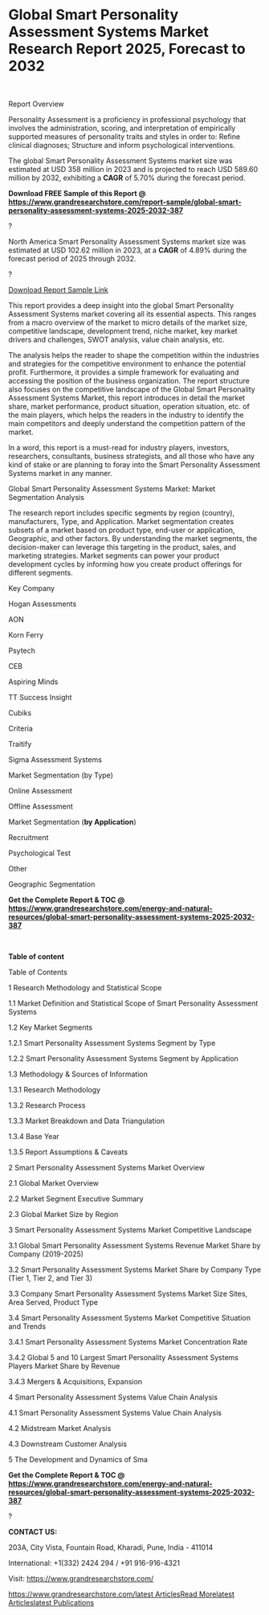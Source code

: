 <h1>Global Smart Personality Assessment Systems Market Research Report 2025, Forecast to 2032</h1><br/><p>Report Overview</p>
 
 
 
 <p>Personality Assessment is a proficiency in professional psychology that involves the administration, scoring, and interpretation of empirically supported measures of personality traits and styles in order to: Refine clinical diagnoses; Structure and inform psychological interventions.</p>
 
 
 
 <p>The global Smart Personality Assessment Systems market size was estimated at USD 358 million in 2023 and is projected to reach USD 589.60 million by 2032, exhibiting a <strong>CAGR</strong> of 5.70% during the forecast period.</p>
 
 
 
 <div><b>Download FREE Sample of this Report @ <a href="https://www.grandresearchstore.com/report-sample/global-smart-personality-assessment-systems-2025-2032-387">https://www.grandresearchstore.com/report-sample/global-smart-personality-assessment-systems-2025-2032-387</a></b></div>
 
 
 
 <p>? </p>
 
 
 
 <p>North America Smart Personality Assessment Systems market size was estimated at USD 102.62 million in 2023, at a <strong>CAGR</strong> of 4.89% during the forecast period of 2025 through 2032.</p>
 
 
 
 <p>? </p>
 
 
 
 <p><a href="https://www.grandresearchstore.com/mr-admin/report-sample/global-smart-personality-assessment-systems-2025-2032-387">Download Report Sample Link</a></p>
 
 
 
 <p>This report provides a deep insight into the global Smart Personality Assessment Systems market covering all its essential aspects. This ranges from a macro overview of the market to micro details of the market size, competitive landscape, development trend, niche market, key market drivers and challenges, SWOT analysis, value chain analysis, etc.</p>
 
 
 
 <p>The analysis helps the reader to shape the competition within the industries and strategies for the competitive environment to enhance the potential profit. Furthermore, it provides a simple framework for evaluating and accessing the position of the business organization. The report structure also focuses on the competitive landscape of the Global Smart Personality Assessment Systems Market, this report introduces in detail the market share, market performance, product situation, operation situation, etc. of the main players, which helps the readers in the industry to identify the main competitors and deeply understand the competition pattern of the market.</p>
 
 
 
 <p>In a word, this report is a must-read for industry players, investors, researchers, consultants, business strategists, and all those who have any kind of stake or are planning to foray into the Smart Personality Assessment Systems market in any manner.</p>
 
 
 
 <p>Global Smart Personality Assessment Systems Market: Market Segmentation Analysis</p>
 
 
 
 <p>The research report includes specific segments by region (country), manufacturers, Type, and Application. Market segmentation creates subsets of a market based on product type, end-user or application, Geographic, and other factors. By understanding the market segments, the decision-maker can leverage this targeting in the product, sales, and marketing strategies. Market segments can power your product development cycles by informing how you create product offerings for different segments.</p>
 
 
 
 <p>Key Company</p>
 
 
 
 <p>Hogan Assessments</p>
 
 
 
 <p>AON</p>
 
 
 
 <p>Korn Ferry</p>
 
 
 
 <p>Psytech</p>
 
 
 
 <p>CEB</p>
 
 
 
 <p>Aspiring Minds</p>
 
 
 
 <p>TT Success Insight</p>
 
 
 
 <p>Cubiks</p>
 
 
 
 <p>Criteria</p>
 
 
 
 <p>Traitify</p>
 
 
 
 <p>Sigma Assessment Systems</p>
 
 
 
 <p>Market Segmentation (by Type)</p>
 
 
 
 <p>Online Assessment</p>
 
 
 
 <p>Offline Assessment</p>
 
 
 
 <p>Market Segmentation (<strong>by Application</strong>)</p>
 
 
 
 <p>Recruitment</p>
 
 
 
 <p>Psychological Test</p>
 
 
 
 <p>Other</p>
 
 
 
 <p>Geographic Segmentation</p>
 
 
 
 <div><b>Get the Complete Report & TOC @ <a href="https://www.grandresearchstore.com/energy-and-natural-resources/global-smart-personality-assessment-systems-2025-2032-387">https://www.grandresearchstore.com/energy-and-natural-resources/global-smart-personality-assessment-systems-2025-2032-387</a></b></div>
 
 
 
 <p><br />
 
 <b>Table of content</b></p>
 
 
 
 <p>Table of Contents<br />
 
 1 Research Methodology and Statistical Scope<br />
 
 1.1 Market Definition and Statistical Scope of Smart Personality Assessment Systems<br />
 
 1.2 Key Market Segments<br />
 
 1.2.1 Smart Personality Assessment Systems Segment by Type<br />
 
 1.2.2 Smart Personality Assessment Systems Segment by Application<br />
 
 1.3 Methodology & Sources of Information<br />
 
 1.3.1 Research Methodology<br />
 
 1.3.2 Research Process<br />
 
 1.3.3 Market Breakdown and Data Triangulation<br />
 
 1.3.4 Base Year<br />
 
 1.3.5 Report Assumptions & Caveats<br />
 
 2 Smart Personality Assessment Systems Market Overview<br />
 
 2.1 Global Market Overview<br />
 
 2.2 Market Segment Executive Summary<br />
 
 2.3 Global Market Size by Region<br />
 
 3 Smart Personality Assessment Systems Market Competitive Landscape<br />
 
 3.1 Global Smart Personality Assessment Systems Revenue Market Share by Company (2019-2025)<br />
 
 3.2 Smart Personality Assessment Systems Market Share by Company Type (Tier 1, Tier 2, and Tier 3)<br />
 
 3.3 Company Smart Personality Assessment Systems Market Size Sites, Area Served, Product Type<br />
 
 3.4 Smart Personality Assessment Systems Market Competitive Situation and Trends<br />
 
 3.4.1 Smart Personality Assessment Systems Market Concentration Rate<br />
 
 3.4.2 Global 5 and 10 Largest Smart Personality Assessment Systems Players Market Share by Revenue<br />
 
 3.4.3 Mergers & Acquisitions, Expansion<br />
 
 4 Smart Personality Assessment Systems Value Chain Analysis<br />
 
 4.1 Smart Personality Assessment Systems Value Chain Analysis<br />
 
 4.2 Midstream Market Analysis<br />
 
 4.3 Downstream Customer Analysis<br />
 
 5 The Development and Dynamics of Sma</p>
 
 
 
 <div><b>Get the Complete Report & TOC @ <a href="https://www.grandresearchstore.com/energy-and-natural-resources/global-smart-personality-assessment-systems-2025-2032-387">https://www.grandresearchstore.com/energy-and-natural-resources/global-smart-personality-assessment-systems-2025-2032-387</a></b></div>
 
 
 
 <p>? </p>
 
 
 
 <p><b>CONTACT US:</b><br />
 
 203A, City Vista, Fountain Road, Kharadi, Pune, India - 411014<br />
 
 International: +1(332) 2424 294 / +91 916-916-4321<br />
 
 Visit: <a href="https://www.grandresearchstore.com/">https://www.grandresearchstore.com/</a><br />
 
 <a href="https://gyeongbokgung.com">https://www.grandresearchstore.com/</a><a href="https://hallyeomaritime.com">latest Articles</a><a href="https://jingwansa.com">Read More</a><a href="https://nguoiviet.jp/">latest Articles</a><a href="https://www.intelmarketresearch.com/">latest Publications</a></p>